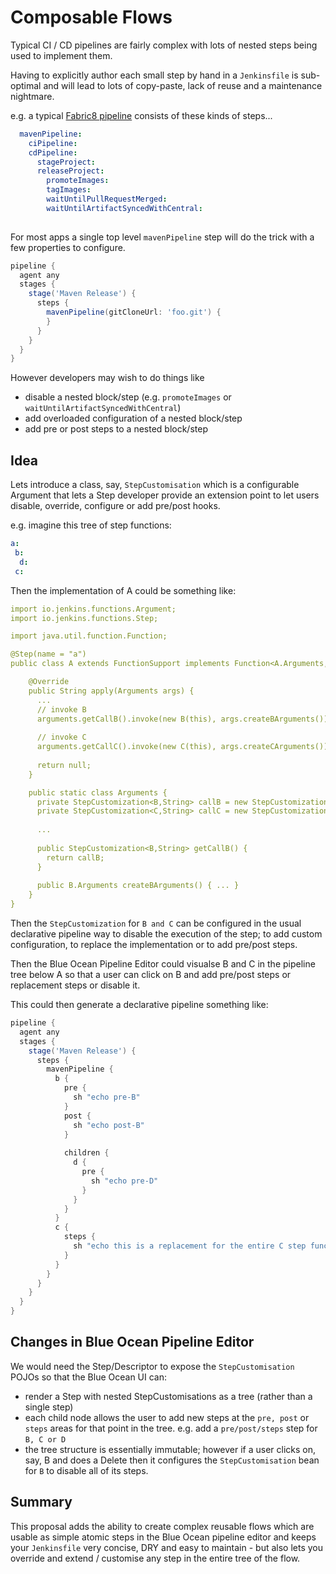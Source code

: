 # Composable Flows

Typical CI / CD pipelines are fairly complex with lots of nested steps being used to implement them. 

Having to explicitly author each small step by hand in a `Jenkinsfile` is sub-optimal and will lead to lots of copy-paste, lack of reuse and a maintenance nightmare.

e.g. a typical [Fabric8 pipeline](https://github.com/fabric8-jenkins/fabric8-declarative-pipeline-step-functions) consists of these kinds of steps...

```yaml
  mavenPipeline:
    ciPipeline:
    cdPipeline:
      stageProject:
      releaseProject:
        promoteImages:
        tagImages:
        waitUntilPullRequestMerged:
        waitUntilArtifactSyncedWithCentral:
      
```  

For most apps a single top level `mavenPipeline` step will do the trick with a few properties to configure. 

```groovy
pipeline {
  agent any
  stages {
    stage('Maven Release') {
      steps {
        mavenPipeline(gitCloneUrl: 'foo.git') {
        }
      }
    }
  }
}
```

However developers may wish to do things like

* disable a nested block/step (e.g. `promoteImages` or `waitUntilArtifactSyncedWithCentral`)
* add overloaded configuration of a nested block/step
* add pre or post steps to a nested block/step

## Idea

Lets introduce a class, say, `StepCustomisation` which is a configurable Argument that lets a Step developer provide an extension point to let users disable, override, configure or add pre/post hooks.

e.g. imagine this tree of step functions:

```yaml
a:
 b:
  d:
 c:
```

Then the implementation of A could be something like:
```yaml
import io.jenkins.functions.Argument;
import io.jenkins.functions.Step;

import java.util.function.Function;

@Step(name = "a")
public class A extends FunctionSupport implements Function<A.Arguments, Result> {

    @Override
    public String apply(Arguments args) {
      ...
      // invoke B
      arguments.getCallB().invoke(new B(this), args.createBArguments());
      
      // invoke C
      arguments.getCallC().invoke(new C(this), args.createCArguments());
            
      return null;        
    }

    public static class Arguments {
      private StepCustomization<B,String> callB = new StepCustomization<>();
      private StepCustomization<C,String> callC = new StepCustomization<>();
      
      ... 
      
      public StepCustomization<B,String> getCallB() { 
        return callB;
      }
      
      public B.Arguments createBArguments() { ... }
    }
}
```

Then the `StepCustomization` for `B and C` can be configured in the usual declarative pipeline way to disable the execution of the step; to add custom configuration, to replace the implementation or to add pre/post steps.

Then the Blue Ocean Pipeline Editor could visualse B and C in the pipeline tree below A so that a user can click on B and add pre/post steps or replacement steps or disable it.

This could then generate a declarative pipeline something like:
```groovy
pipeline {
  agent any
  stages {
    stage('Maven Release') {
      steps {
        mavenPipeline {
          b {
            pre {
              sh "echo pre-B"
            }
            post {
              sh "echo post-B"
            }
            
            children {
              d {
                pre {
                  sh "echo pre-D"
                } 
              }
            }
          }
          c {
            steps {
              sh "echo this is a replacement for the entire C step function"
            }
          }
        }
      }
    }
  }
}
```

## Changes in Blue Ocean Pipeline Editor

We would need the Step/Descriptor to expose the `StepCustomisation` POJOs so that the Blue Ocean UI can:

* render a Step with nested StepCustomisations as a tree (rather than a single step)
* each child node allows the user to add new steps at the `pre, post` or `steps` areas for that point in the tree. e.g. add a `pre/post/steps` step for `B, C or D`
* the tree structure is essentially immutable; however if a user clicks on, say, B and does a Delete then it configures the `StepCustomisation` bean for `B` to disable all of its steps.

## Summary

This proposal adds the ability to create complex reusable flows which are usable as simple atomic steps in the Blue Ocean pipeline editor and keeps your `Jenkinsfile` very concise, DRY and easy to maintain - but also lets you override and extend / customise any step in the entire tree of the flow.